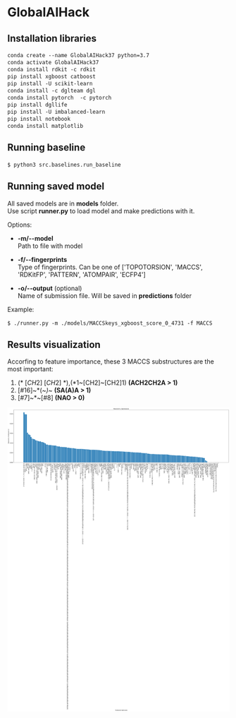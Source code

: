 # GlobalAIHack

## Installation libraries

```
conda create --name GlobalAIHack37 python=3.7
conda activate GlobalAIHack37
conda install rdkit -c rdkit
pip install xgboost catboost
pip install -U scikit-learn
conda install -c dglteam dgl
conda install pytorch  -c pytorch
pip install dgllife
pip install -U imbalanced-learn
pip install notebook
conda install matplotlib
```

## Running baseline

```(bash)
$ python3 src.baselines.run_baseline
```

## Running saved model

All saved models are in **models** folder.\
Use script **runner.py** to load model and make predictions with it.

Options:
- **-m/--model**\
Path to file with model

- **-f/--fingerprints**\
Type of fingerprints. Can be one of ['TOPOTORSION', 'MACCS', 'RDKitFP', 'PATTERN', 'ATOMPAIR', 'ECFP4']

- **-o/--output** (optional)\
Name of submission file. Will be saved in **predictions** folder

Example:

```(bash)
$ ./runner.py -m ./models/MACCSkeys_xgboost_score_0_4731 -f MACCS
```

## Results visualization



Accorfing to feature importance, these 3 MACCS substructures are the most important:
1. $(*~[CH2]~[CH2]~*),$(*1~[CH2]~[CH2]1) **(ACH2CH2A > 1)**
2. [#16]~*(~*)~* **(SA(A)A > 1)**
3. [#7]~*~[#8] **(NAO > 0)**


![](./download.png)
